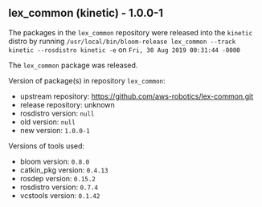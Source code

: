 ## lex_common (kinetic) - 1.0.0-1

The packages in the `lex_common` repository were released into the `kinetic` distro by running `/usr/local/bin/bloom-release lex_common --track kinetic --rosdistro kinetic -e` on `Fri, 30 Aug 2019 00:31:44 -0000`

The `lex_common` package was released.

Version of package(s) in repository `lex_common`:

- upstream repository: https://github.com/aws-robotics/lex-common.git
- release repository: unknown
- rosdistro version: `null`
- old version: `null`
- new version: `1.0.0-1`

Versions of tools used:

- bloom version: `0.8.0`
- catkin_pkg version: `0.4.13`
- rosdep version: `0.15.2`
- rosdistro version: `0.7.4`
- vcstools version: `0.1.42`


